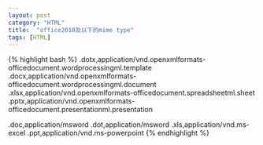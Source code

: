 ```yaml
---
layout: post
category: "HTML"
title:  "office2010及以下的mime type"
tags: [HTML]
---
```

{% highlight bash %}
.dotx,application/vnd.openxmlformats-officedocument.wordprocessingml.template
.docx,application/vnd.openxmlformats-officedocument.wordprocessingml.document
.xlsx,application/vnd.openxmlformats-officedocument.spreadsheetml.sheet
.pptx,application/vnd.openxmlformats-officedocument.presentationml.presentation

.doc,application/msword
.dot,application/msword
.xls,application/vnd.ms-excel
.ppt,application/vnd.ms-powerpoint
{% endhighlight %}
